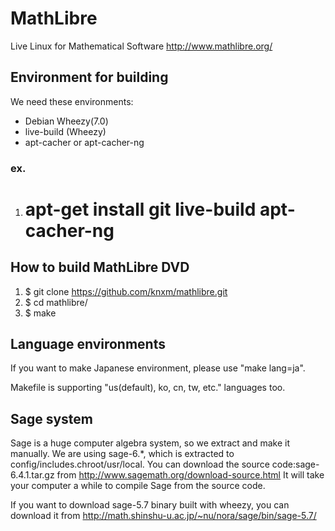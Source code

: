 # MathLibre

Live Linux for Mathematical Software
http://www.mathlibre.org/
 
## Environment for building
We need these environments:
* Debian Wheezy(7.0)
* live-build (Wheezy)
* apt-cacher or apt-cacher-ng

### ex.
1. # apt-get install git live-build apt-cacher-ng

## How to build MathLibre DVD

1. $ git clone https://github.com/knxm/mathlibre.git
1. $ cd mathlibre/
1. $ make

## Language environments
If you want to make Japanese environment,
please use "make lang=ja".

Makefile is supporting "us(default), ko, cn, tw, etc." languages too.

## Sage system
Sage is a huge computer algebra system, so we extract and make it manually.
We are using sage-6.*, which is extracted to config/includes.chroot/usr/local.
You can download the source code:sage-6.4.1.tar.gz from
http://www.sagemath.org/download-source.html
It will take your computer a while to compile Sage from the source code.

If you want to download sage-5.7 binary built with wheezy,
you can download it from
http://math.shinshu-u.ac.jp/~nu/nora/sage/bin/sage-5.7/
